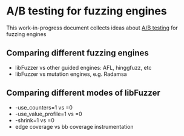 # A/B testing for fuzzing engines

This work-in-progress document collects ideas about
[A/B testing](https://en.wikipedia.org/wiki/A/B_testing) for fuzzing engines

## Comparing different fuzzing engines
* libFuzzer vs other guided engines: AFL, hinggfuzz, etc
* libFuzzer vs mutation engines, e.g. Radamsa 

## Comparing different modes of libFuzzer
* -use_counters=1 vs =0
* -use_value_profile=1 vs =0
* -shrink=1 vs =0
* edge coverage vs bb coverage instrumentation
